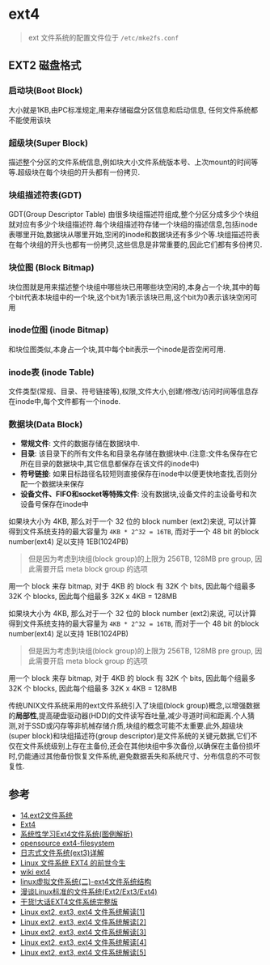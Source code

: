 
# ext4

> ext 文件系统的配置文件位于 `/etc/mke2fs.conf`

## EXT2 磁盘格式

### 启动块(Boot Block)

大小就是1KB,由PC标准规定,用来存储磁盘分区信息和启动信息, 任何文件系统都不能使用该块

### 超级块(Super Block)

描述整个分区的文件系统信息,例如块大小文件系统版本号、上次mount的时间等等.超级块在每个块组的开头都有一份拷贝.

### 块组描述符表(GDT)

GDT(Group Descriptor Table) 由很多块组描述符组成,整个分区分成多少个块组就对应有多少个块组描述符.每个块组描述符存储一个块组的描述信息,包括inode表哪里开始,数据块从哪里开始,空闲的inode和数据块还有多少个等.块组描述符表在每个块组的开头也都有一份拷贝,这些信息是非常重要的,因此它们都有多份拷贝.

### 块位图 (Block Bitmap)

块位图就是用来描述整个块组中哪些块已用哪些块空闲的,本身占一个块,其中的每个bit代表本块组中的一个块,这个bit为1表示该块已用,这个bit为0表示该块空闲可用

### inode位图 (inode Bitmap)

和块位图类似,本身占一个块,其中每个bit表示一个inode是否空闲可用.

### inode表 (inode Table)

文件类型(常规、目录、符号链接等),权限,文件大小,创建/修改/访问时间等信息存在inode中,每个文件都有一个inode.

### 数据块(Data Block)

- **常规文件**: 文件的数据存储在数据块中.
- **目录**: 该目录下的所有文件名和目录名存储在数据块中.(注意:文件名保存在它所在目录的数据块中,其它信息都保存在该文件的inode中)
- **符号链接**: 如果目标路径名较短则直接保存在inode中以便更快地查找,否则分配一个数据块来保存
- **设备文件、FIFO和socket等特殊文件**: 没有数据块,设备文件的主设备号和次设备号保存在inode中

如果块大小为 4KB, 那么对于一个 32 位的 block number (ext2)来说, 可以计算得到文件系统支持的最大容量为 `4KB * 2^32 = 16TB`, 而对于一个 48 bit 的block number(ext4) 足以支持 1EB(1024PB)

> 但是因为考虑到块组(block group)的上限为 256TB, 128MB pre group, 因此需要开启 meta block group 的选项

用一个 block 来存 bitmap, 对于 4KB 的 block 有 32K 个 bits, 因此每个组最多 32K 个 blocks, 因此每个组最多 32K x 4KB = 128MB

如果块大小为 4KB, 那么对于一个 32 位的 block number (ext2)来说, 可以计算得到文件系统支持的最大容量为 `4KB * 2^32 = 16TB`, 而对于一个 48 bit 的block number(ext4) 足以支持 1EB(1024PB)

> 但是因为考虑到块组(block group)的上限为 256TB, 128MB pre group, 因此需要开启 meta block group 的选项

用一个 block 来存 bitmap, 对于 4KB 的 block 有 32K 个 bits, 因此每个组最多 32K 个 blocks, 因此每个组最多 32K x 4KB = 128MB

传统UNIX文件系统采用的ext文件系统引入了块组(block group)概念,以增强数据的**局部性**,提高硬盘驱动器(HDD)的文件读写吞吐量,减少寻道时间和距离.个人猜测,对于SSD或闪存等非机械存储介质,块组的概念可能不太重要.此外,超级块(super block)和块组描述符(group descriptor)是文件系统的关键元数据,它们不仅在文件系统级别上存在主备份,还会在其他块组中多次备份,以确保在主备份损坏时,仍能通过其他备份恢复文件系统,避免数据丢失和系统尺寸、分布信息的不可恢复性.


## 参考

- [14.ext2文件系统](https://www.bilibili.com/video/BV1V84y1A7or/)
- [Ext4](https://en.wikipedia.org/wiki/Ext4)
- [系统性学习Ext4文件系统(图例解析)](https://zhuanlan.zhihu.com/p/476377123)
- [opensource ext4-filesystem](https://opensource.com/article/18/4/ext4-filesystem)
- [日志式文件系统(ext3)详解](https://www.cnblogs.com/yuanqiangfei/p/16932969.html)
- [Linux 文件系统 EXT4 的前世今生](https://www.oschina.net/translate/introduction-ext4-filesystem)
- [wiki ext4](https://ext4.wiki.kernel.org/index.php/Main_Page)
- [linux虚拟文件系统(二)-ext4文件系统结构](https://blog.csdn.net/sinat_22338935/article/details/119270371)
- [漫谈Linux标准的文件系统(Ext2/Ext3/Ext4)](https://www.cnblogs.com/justmine/p/9128730.html)
- [干货!大话EXT4文件系统完整版](https://cloud.tencent.com/developer/article/1551286)
- [Linux ext2, ext3, ext4 文件系统解读[1]](https://blog.csdn.net/qwertyupoiuytr/article/details/70305582)
- [Linux ext2, ext3, ext4 文件系统解读[2]](https://blog.csdn.net/qwertyupoiuytr/article/details/70471623)
- [Linux ext2, ext3, ext4 文件系统解读[3]](https://blog.csdn.net/qwertyupoiuytr/article/details/70554469)
- [Linux ext2, ext3, ext4 文件系统解读[4]](https://blog.csdn.net/qwertyupoiuytr/article/details/70833690)
- [Linux ext2, ext3, ext4 文件系统解读[5]](https://blog.csdn.net/qwertyupoiuytr/article/details/70880547)